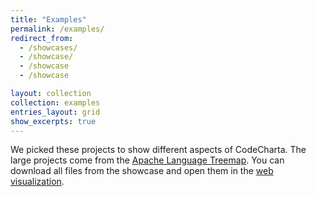 ```yaml
---
title: "Examples"
permalink: /examples/
redirect_from:
  - /showcases/
  - /showcase/
  - /showcase
  - /showcase

layout: collection
collection: examples
entries_layout: grid
show_excerpts: true
---
```


We picked these projects to show different aspects of CodeCharta. The large projects come from the [Apache Language Treemap](https://projects.apache.org/statistics.html). You can download all files from the showcase and open them in the [web visualization]({{site.web_visualization_link}}).
